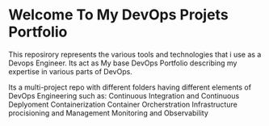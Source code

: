 # Welcome To My DevOps Projets Portfolio

This reposirory represents the various tools and technologies that i use as a Devops Engineer.
Its act as My base DevOps Portfolio describing my expertise in various parts of DevOps.

Its a multi-project repo with different folders having different elements of DevOps Engineering such as:
  Continuous Integration and Continuous Deplyoment
  Containerization
  Container Orcherstration
  Infrastructure procisioning and Management
  Monitoring and Observability
